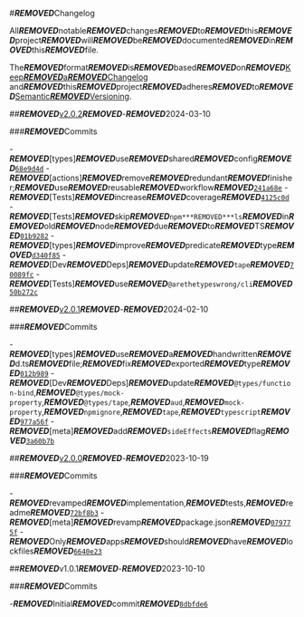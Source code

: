 #***REMOVED***Changelog

All***REMOVED***notable***REMOVED***changes***REMOVED***to***REMOVED***this***REMOVED***project***REMOVED***will***REMOVED***be***REMOVED***documented***REMOVED***in***REMOVED***this***REMOVED***file.

The***REMOVED***format***REMOVED***is***REMOVED***based***REMOVED***on***REMOVED***[Keep***REMOVED***a***REMOVED***Changelog](https://keepachangelog.com/en/1.0.0/)
and***REMOVED***this***REMOVED***project***REMOVED***adheres***REMOVED***to***REMOVED***[Semantic***REMOVED***Versioning](https://semver.org/spec/v2.0.0.html).

##***REMOVED***[v2.0.2](https://github.com/inspect-js/hasOwn/compare/v2.0.1...v2.0.2)***REMOVED***-***REMOVED***2024-03-10

###***REMOVED***Commits

-***REMOVED***[types]***REMOVED***use***REMOVED***shared***REMOVED***config***REMOVED***[`68e9d4d`](https://github.com/inspect-js/hasOwn/commit/68e9d4dab6facb4f05f02c6baea94a3f2a4e44b2)
-***REMOVED***[actions]***REMOVED***remove***REMOVED***redundant***REMOVED***finisher;***REMOVED***use***REMOVED***reusable***REMOVED***workflow***REMOVED***[`241a68e`](https://github.com/inspect-js/hasOwn/commit/241a68e13ea1fe52bec5ba7f74144befc31fae7b)
-***REMOVED***[Tests]***REMOVED***increase***REMOVED***coverage***REMOVED***[`4125c0d`](https://github.com/inspect-js/hasOwn/commit/4125c0d6121db56ae30e38346dfb0c000b04f0a7)
-***REMOVED***[Tests]***REMOVED***skip***REMOVED***`npm***REMOVED***ls`***REMOVED***in***REMOVED***old***REMOVED***node***REMOVED***due***REMOVED***to***REMOVED***TS***REMOVED***[`01b9282`](https://github.com/inspect-js/hasOwn/commit/01b92822f9971dea031eafdd14767df41d61c202)
-***REMOVED***[types]***REMOVED***improve***REMOVED***predicate***REMOVED***type***REMOVED***[`d340f85`](https://github.com/inspect-js/hasOwn/commit/d340f85ce02e286ef61096cbbb6697081d40a12b)
-***REMOVED***[Dev***REMOVED***Deps]***REMOVED***update***REMOVED***`tape`***REMOVED***[`70089fc`](https://github.com/inspect-js/hasOwn/commit/70089fcf544e64acc024cbe60f5a9b00acad86de)
-***REMOVED***[Tests]***REMOVED***use***REMOVED***`@arethetypeswrong/cli`***REMOVED***[`50b272c`](https://github.com/inspect-js/hasOwn/commit/50b272c829f40d053a3dd91c9796e0ac0b2af084)

##***REMOVED***[v2.0.1](https://github.com/inspect-js/hasOwn/compare/v2.0.0...v2.0.1)***REMOVED***-***REMOVED***2024-02-10

###***REMOVED***Commits

-***REMOVED***[types]***REMOVED***use***REMOVED***a***REMOVED***handwritten***REMOVED***d.ts***REMOVED***file;***REMOVED***fix***REMOVED***exported***REMOVED***type***REMOVED***[`012b989`](https://github.com/inspect-js/hasOwn/commit/012b9898ccf91dc441e2ebf594ff70270a5fda58)
-***REMOVED***[Dev***REMOVED***Deps]***REMOVED***update***REMOVED***`@types/function-bind`,***REMOVED***`@types/mock-property`,***REMOVED***`@types/tape`,***REMOVED***`aud`,***REMOVED***`mock-property`,***REMOVED***`npmignore`,***REMOVED***`tape`,***REMOVED***`typescript`***REMOVED***[`977a56f`](https://github.com/inspect-js/hasOwn/commit/977a56f51a1f8b20566f3c471612137894644025)
-***REMOVED***[meta]***REMOVED***add***REMOVED***`sideEffects`***REMOVED***flag***REMOVED***[`3a60b7b`](https://github.com/inspect-js/hasOwn/commit/3a60b7bf42fccd8c605e5f145a6fcc83b13cb46f)

##***REMOVED***[v2.0.0](https://github.com/inspect-js/hasOwn/compare/v1.0.1...v2.0.0)***REMOVED***-***REMOVED***2023-10-19

###***REMOVED***Commits

-***REMOVED***revamped***REMOVED***implementation,***REMOVED***tests,***REMOVED***readme***REMOVED***[`72bf8b3`](https://github.com/inspect-js/hasOwn/commit/72bf8b338e77a638f0a290c63ffaed18339c36b4)
-***REMOVED***[meta]***REMOVED***revamp***REMOVED***package.json***REMOVED***[`079775f`](https://github.com/inspect-js/hasOwn/commit/079775fb1ec72c1c6334069593617a0be3847458)
-***REMOVED***Only***REMOVED***apps***REMOVED***should***REMOVED***have***REMOVED***lockfiles***REMOVED***[`6640e23`](https://github.com/inspect-js/hasOwn/commit/6640e233d1bb8b65260880f90787637db157d215)

##***REMOVED***v1.0.1***REMOVED***-***REMOVED***2023-10-10

###***REMOVED***Commits

-***REMOVED***Initial***REMOVED***commit***REMOVED***[`8dbfde6`](https://github.com/inspect-js/hasOwn/commit/8dbfde6e8fb0ebb076fab38d138f2984eb340a62)
